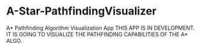# A-Star-PathfindingVisualizer
A* Pathfinding Algorithm Visualization App
THIS APP IS IN DEVELOPMENT. IT IS GOING TO VISUALIZE THE PATHFINDING CAPABILITIES OF THE A* ALGO.
